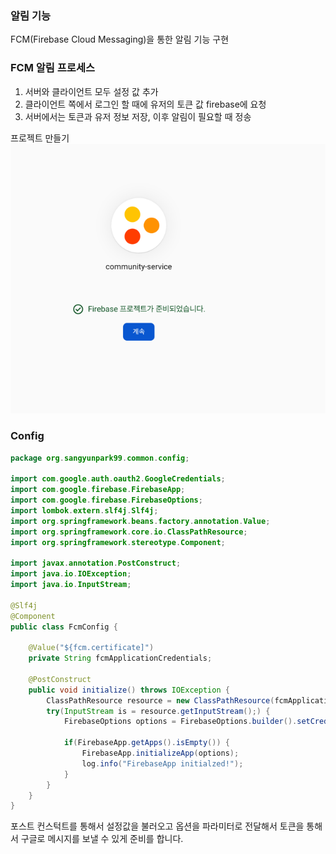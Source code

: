 ### 알림 기능
FCM(Firebase Cloud Messaging)을 통한 알림 기능 구현  

### FCM 알림 프로세스
1. 서버와 클라이언트 모두 설정 값 추가
2. 클라이언트 쪽에서 로그인 할 때에 유저의 토큰 값 firebase에 요청
3. 서버에서는 토큰과 유저 정보 저장, 이후 알림이 필요할 때 정송

프로젝트 만들기  
![img_1.png](img_1.png)


### Config
```java
package org.sangyunpark99.common.config;

import com.google.auth.oauth2.GoogleCredentials;
import com.google.firebase.FirebaseApp;
import com.google.firebase.FirebaseOptions;
import lombok.extern.slf4j.Slf4j;
import org.springframework.beans.factory.annotation.Value;
import org.springframework.core.io.ClassPathResource;
import org.springframework.stereotype.Component;

import javax.annotation.PostConstruct;
import java.io.IOException;
import java.io.InputStream;

@Slf4j
@Component
public class FcmConfig {

    @Value("${fcm.certificate]")
    private String fcmApplicationCredentials;

    @PostConstruct
    public void initialize() throws IOException {
        ClassPathResource resource = new ClassPathResource(fcmApplicationCredentials);
        try(InputStream is = resource.getInputStream();) {
            FirebaseOptions options = FirebaseOptions.builder().setCredentials(GoogleCredentials.fromStream(is)).build();

            if(FirebaseApp.getApps().isEmpty()) {
                FirebaseApp.initializeApp(options);
                log.info("FirebaseApp initialzed!");
            }
        }
    }
}
```

포스트 컨스턱트를 통해서 설정값을 불러오고 옵션을 파라미터로 전달해서 토큰을 통해서 구글로 메시지를 보낼 수 있게 준비를 합니다.